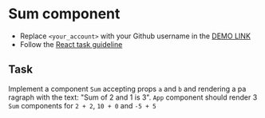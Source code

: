 # Sum component
- Replace `<your_account>` with your Github username in the [DEMO LINK](https://germandolia.github.io/react_sum/)
- Follow the [React task guideline](https://github.com/mate-academy/react_task-guideline#react-tasks-guideline)

## Task
Implement a component `Sum` accepting props `a` and `b` and rendering a
pa ragraph with the text: "Sum of 2 and 1 is 3". `App` component should
render 3 `Sum` components for `2 + 2`, `10 + 0` and `-5 + 5`

